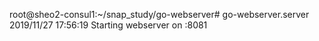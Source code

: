 

root@sheo2-consul1:~/snap_study/go-webserver# go-webserver.server
2019/11/27 17:56:19 Starting webserver on :8081


